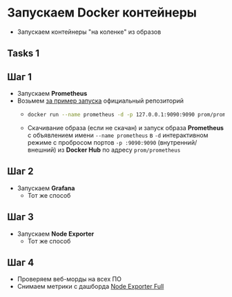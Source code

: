 # Запускаем Docker контейнеры
- Запускаем контейнеры "на коленке" из образов

## Tasks 1

## Шаг 1
- Запускаем **Prometheus**
- Возьмем [за пример запуска](https://github.com/prometheus/prometheus) официальный репозиторий
    - ```bash
      docker run --name prometheus -d -p 127.0.0.1:9090:9090 prom/prometheus
      ```
    - Скачивание образа (если не скачан) и запуск образа **Prometheus** с объявлением имени `--name prometheus` в `-d` интерактивном режиме с пробросом портов `-p :9090:9090` (внутренний/внешний) из **Docker Hub** по адресу `prom/prometheus`

## Шаг 2
- Запускаем **Grafana**
    - Тот же способ 

## Шаг 3
- Запускаем **Node Exporter**
    - Тот же способ 

## Шаг 4
- Проверяем веб-морды на всех ПО
- Снимаем метрики с дашборда [Node Exporter Full](https://grafana.com/grafana/dashboards/1860-node-exporter-full/)
